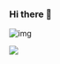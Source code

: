 ### Hi there 👋

<!--
**xhsblog/xhsblog** is a ✨ _special_ ✨ repository because its `README.md` (this file) appears on your GitHub profile.

Here are some ideas to get you started:

- 🔭 I’m currently working on ...
- 🌱 I’m currently learning ...
- 👯 I’m looking to collaborate on ...
- 🤔 I’m looking for help with ...
- 💬 Ask me about ...
- 📫 How to reach me: ...
- 😄 Pronouns: ...
- ⚡ Fun fact: ...
-->

![img](https://timgsa.baidu.com/timg?image&quality=80&size=b9999_10000&sec=1594359914330&di=cf8b6f81fe1356d5fea07f7e1dcf5b07&imgtype=0&src=http%3A%2F%2Fimg2.imgtn.bdimg.com%2Fit%2Fu%3D1462833467%2C3467912640%26fm%3D214%26gp%3D0.jpg)


![](https://visitor-badge.glitch.me/badge?page_id=xhsblog-xhsblog.xhsblog)
